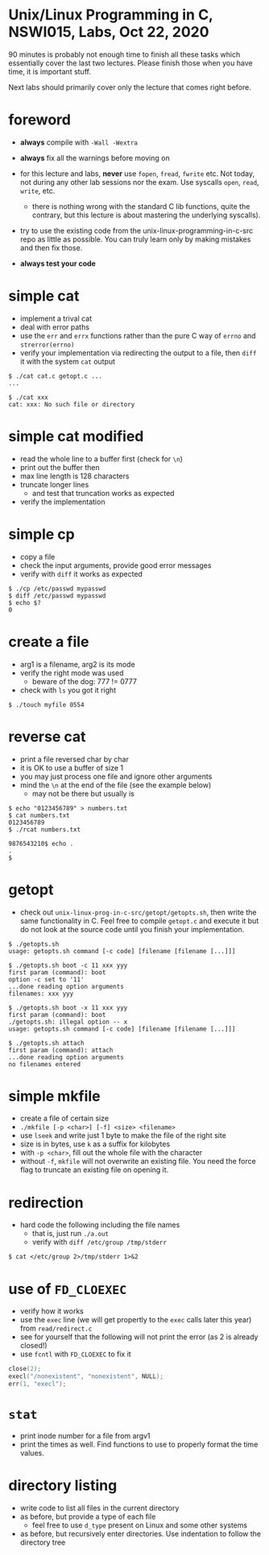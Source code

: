 # Unix/Linux Programming in C, NSWI015, Labs, Oct 22, 2020

90 minutes is probably not enough time to finish all these tasks which
essentially cover the last two lectures.  Please finish those when you have
time, it is important stuff.

Next labs should primarily cover only the lecture that comes right before.

# foreword

- **always** compile with `-Wall -Wextra`

- **always** fix all the warnings before moving on

- for this lecture and labs, **never** use `fopen`, `fread`, `fwrite` etc.  Not
  today, not during any other lab sessions nor the exam.  Use syscalls `open`,
  `read`, `write`, etc.
	- there is nothing wrong with the standard C lib functions, quite the
	  contrary, but this lecture is about mastering the underlying
	  syscalls).

- try to use the existing code from the unix-linux-programming-in-c-src repo as
  little as possible.  You can truly learn only by making mistakes and then fix
  those.

- **always test your code**

# simple cat

- implement a trival cat
- deal with error paths
- use the `err` and `errx` functions rather than the pure C way of `errno` and
  `strerror(errno)`
- verify your implementation via redirecting the output to a file, then `diff`
  it with the system `cat` output

```
$ ./cat cat.c getopt.c ...
...

$ ./cat xxx
cat: xxx: No such file or directory
```

# simple cat modified

- read the whole line to a buffer first (check for `\n`)
- print out the buffer then
- max line length is 128 characters
- truncate longer lines
	- and test that truncation works as expected
- verify the implementation

# simple cp

- copy a file
- check the input arguments, provide good error messages
- verify with `diff` it works as expected

```
$ ./cp /etc/passwd mypasswd
$ diff /etc/passwd mypasswd
$ echo $?
0
```

# create a file

- arg1 is a filename, arg2 is its mode
- verify the right mode was used
	- beware of the dog: 777 != 0777
- check with `ls` you got it right

```
$ ./touch myfile 0554
```

# reverse cat

- print a file reversed char by char
- it is OK to use a buffer of size 1
- you may just process one file and ignore other arguments
- mind the `\n` at the end of the file (see the example below)
	- may not be there but usually is

```
$ echo "0123456789" > numbers.txt
$ cat numbers.txt
0123456789
$ ./rcat numbers.txt

9876543210$ echo .
.
$
```

# getopt

- check out `unix-linux-prog-in-c-src/getopt/getopts.sh`, then write the same
  functionality in C.  Feel free to compile `getopt.c` and execute it but do not
  look at the source code until you finish your implementation.

```
$ ./getopts.sh
usage: getopts.sh command [-c code] [filename [filename [...]]]

$ ./getopts.sh boot -c 11 xxx yyy
first param (command): boot
option -c set to '11'
...done reading option arguments
filenames: xxx yyy

$ ./getopts.sh boot -x 11 xxx yyy
first param (command): boot
./getopts.sh: illegal option -- x
usage: getopts.sh command [-c code] [filename [filename [...]]]

$ ./getopts.sh attach
first param (command): attach
...done reading option arguments
no filenames entered
```

# simple mkfile

- create a file of certain size
- `./mkfile [-p <char>] [-f] <size> <filename>`
- use `lseek` and write just 1 byte to make the file of the right site
- size is in bytes, use `k` as a suffix for kilobytes
- with `-p <char>`, fill out the whole file with the character
- without `-f`, `mkfile` will not overwrite an existing file.  You need the
  force flag to truncate an existing file on opening it.

# redirection

- hard code the following including the file names
	- that is, just run `./a.out`
	- verify with `diff /etc/group /tmp/stderr`

```
$ cat </etc/group 2>/tmp/stderr 1>&2
```

# use of `FD_CLOEXEC`

- verify how it works
- use the `exec` line (we will get propertly to the `exec` calls later this
  year) from `read/redirect.c`
- see for yourself that the following will not print the error (as 2 is already
  closed!)
- use `fcntl` with `FD_CLOEXEC` to fix it

```C
close(2);
execl("/nonexistent", "nonexistent", NULL);
err(1, "execl");
```

# `stat`

- print inode number for a file from argv1
- print the times as well.  Find functions to use to properly format the time
  values.

# directory listing

- write code to list all files in the current directory
- as before, but provide a type of each file
	- feel free to use `d_type` present on Linux and some other systems
- as before, but recursively enter directories.  Use indentation to follow the
  directory tree
